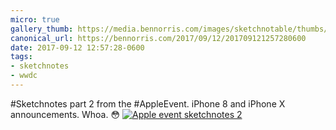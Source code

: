 ```yaml
---
micro: true
gallery_thumb: https://media.bennorris.com/images/sketchnotable/thumbs/apple-event-2017-sketchnote-02.jpg
canonical_url: https://bennorris.com/2017/09/12/201709121257280600
date: 2017-09-12 12:57:28-0600
tags:
- sketchnotes
- wwdc
---
```


#Sketchnotes part 2 from the #AppleEvent. iPhone 8 and iPhone X announcements. Whoa. 😳 [![Apple event sketchnotes 2](https://media.bennorris.com/images/sketchnotable/apple-event-2017/apple-event-2017-sketchnote-02.jpg)](https://media.bennorris.com/images/sketchnotable/apple-event-2017/apple-event-2017-sketchnote-02.jpg)
